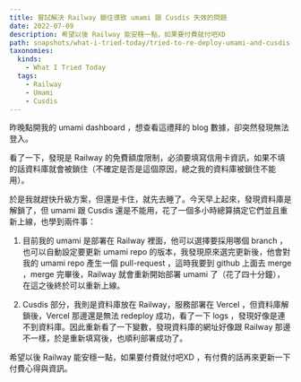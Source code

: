 ```yaml
---
title: 嘗試解決 Railway 鎖住導致 umami 跟 Cusdis 失效的問題
date: 2022-07-09
description: 希望以後 Railway 能安穩一點，如果要付費就付吧XD
path: snapshots/what-i-tried-today/tried-to-re-deploy-umami-and-cusdis-after-being-locked-by-railway
taxonomies:
  kinds: 
    - What I Tried Today
  tags: 
    - Railway
    - Umami
    - Cusdis
---
```


昨晚點開我的 umami dashboard ，想查看這禮拜的 blog 數據，卻突然發現無法登入。

看了一下，發現是 Railway 的免費額度限制，必須要填寫信用卡資訊，如果不填的話資料庫就會被鎖住（不確定是否是這個原因，總之我的資料庫被鎖住不能用）。

於是我就趕快升級方案，但還是卡住，就先去睡了。今天早上起來，發現資料庫是解鎖了，但 umami 跟 Cusdis 還是不能用，花了一個多小時總算搞定它們並且重新上線，也學到兩件事：

1. 目前我的 umami 是部署在 Railway 裡面，他可以選擇要採用哪個 branch ，也可以自動設定要更新 umami repo 的版本，我發現原來選完更新後，他會對我的 umami repo 產生一個 pull-request ，這時我要到 github 上面去 merge ，merge 完畢後，Railway 就會重新開始部署 umami 了（花了四十分鐘），在這之後終於可以重新上線。

2. Cusdis 部分，我則是資料庫放在 Railway，服務部署在 Vercel ，但資料庫解鎖後，Vercel 那邊還是無法 redeploy 成功，看了一下 logs ，發現好像是連不到資料庫。因此重新看了一下變數，發現資料庫的網址好像跟 Railway 那邊不一樣，於是重新填寫後，也順利部署成功了。

希望以後 Railway 能安穩一點，如果要付費就付吧XD ，有付費的話再來更新一下付費心得與資訊。